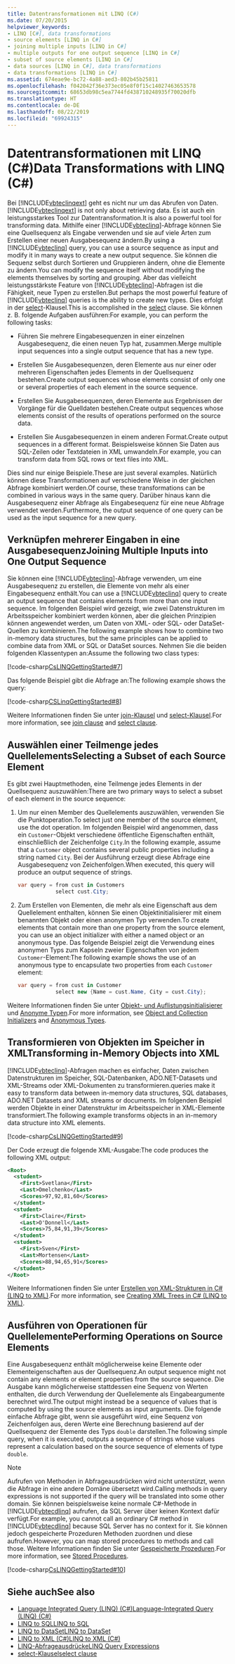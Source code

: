 ```yaml
---
title: Datentransformationen mit LINQ (C#)
ms.date: 07/20/2015
helpviewer_keywords:
- LINQ [C#], data transformations
- source elements [LINQ in C#]
- joining multiple inputs [LINQ in C#]
- multiple outputs for one output sequence [LINQ in C#]
- subset of source elements [LINQ in C#]
- data sources [LINQ in C#], data transformations
- data transformations [LINQ in C#]
ms.assetid: 674eae9e-bc72-4a88-aed3-802b45b25811
ms.openlocfilehash: f042042f36e373ec05e8f0f15c14027463653578
ms.sourcegitcommit: 68653db98c5ea7744fd438710248935f70020dfb
ms.translationtype: HT
ms.contentlocale: de-DE
ms.lasthandoff: 08/22/2019
ms.locfileid: "69924315"
---
```

# <a name="data-transformations-with-linq-c"></a><span data-ttu-id="23fd5-102">Datentransformationen mit LINQ (C#)</span><span class="sxs-lookup"><span data-stu-id="23fd5-102">Data Transformations with LINQ (C#)</span></span>
<span data-ttu-id="23fd5-103">Bei [!INCLUDE[vbteclinqext](~/includes/vbteclinqext-md.md)] geht es nicht nur um das Abrufen von Daten.</span><span class="sxs-lookup"><span data-stu-id="23fd5-103">[!INCLUDE[vbteclinqext](~/includes/vbteclinqext-md.md)] is not only about retrieving data.</span></span> <span data-ttu-id="23fd5-104">Es ist auch ein leistungsstarkes Tool zur Datentransformation.</span><span class="sxs-lookup"><span data-stu-id="23fd5-104">It is also a powerful tool for transforming data.</span></span> <span data-ttu-id="23fd5-105">Mithilfe einer [!INCLUDE[vbteclinq](~/includes/vbteclinq-md.md)]-Abfrage können Sie eine Quellsequenz als Eingabe verwenden und sie auf viele Arten zum Erstellen einer neuen Ausgabesequenz ändern.</span><span class="sxs-lookup"><span data-stu-id="23fd5-105">By using a [!INCLUDE[vbteclinq](~/includes/vbteclinq-md.md)] query, you can use a source sequence as input and modify it in many ways to create a new output sequence.</span></span> <span data-ttu-id="23fd5-106">Sie können die Sequenz selbst durch Sortieren und Gruppieren ändern, ohne die Elemente zu ändern.</span><span class="sxs-lookup"><span data-stu-id="23fd5-106">You can modify the sequence itself without modifying the elements themselves by sorting and grouping.</span></span> <span data-ttu-id="23fd5-107">Aber das vielleicht leistungsstärkste Feature von [!INCLUDE[vbteclinq](~/includes/vbteclinq-md.md)]-Abfragen ist die Fähigkeit, neue Typen zu erstellen.</span><span class="sxs-lookup"><span data-stu-id="23fd5-107">But perhaps the most powerful feature of [!INCLUDE[vbteclinq](~/includes/vbteclinq-md.md)] queries is the ability to create new types.</span></span> <span data-ttu-id="23fd5-108">Dies erfolgt in der [select](../../../language-reference/keywords/select-clause.md)-Klausel.</span><span class="sxs-lookup"><span data-stu-id="23fd5-108">This is accomplished in the [select](../../../language-reference/keywords/select-clause.md) clause.</span></span> <span data-ttu-id="23fd5-109">Sie können z. B. folgende Aufgaben ausführen:</span><span class="sxs-lookup"><span data-stu-id="23fd5-109">For example, you can perform the following tasks:</span></span>  
  
- <span data-ttu-id="23fd5-110">Führen Sie mehrere Eingabesequenzen in einer einzelnen Ausgabesequenz, die einen neuen Typ hat, zusammen.</span><span class="sxs-lookup"><span data-stu-id="23fd5-110">Merge multiple input sequences into a single output sequence that has a new type.</span></span>  
  
- <span data-ttu-id="23fd5-111">Erstellen Sie Ausgabesequenzen, deren Elemente aus nur einer oder mehreren Eigenschaften jedes Elements in der Quellsequenz bestehen.</span><span class="sxs-lookup"><span data-stu-id="23fd5-111">Create output sequences whose elements consist of only one or several properties of each element in the source sequence.</span></span>  
  
- <span data-ttu-id="23fd5-112">Erstellen Sie Ausgabesequenzen, deren Elemente aus Ergebnissen der Vorgänge für die Quelldaten bestehen.</span><span class="sxs-lookup"><span data-stu-id="23fd5-112">Create output sequences whose elements consist of the results of operations performed on the source data.</span></span>  
  
- <span data-ttu-id="23fd5-113">Erstellen Sie Ausgabesequenzen in einem anderen Format.</span><span class="sxs-lookup"><span data-stu-id="23fd5-113">Create output sequences in a different format.</span></span> <span data-ttu-id="23fd5-114">Beispielsweise können Sie Daten aus SQL-Zeilen oder Textdateien in XML umwandeln.</span><span class="sxs-lookup"><span data-stu-id="23fd5-114">For example, you can transform data from SQL rows or text files into XML.</span></span>  
  
 <span data-ttu-id="23fd5-115">Dies sind nur einige Beispiele.</span><span class="sxs-lookup"><span data-stu-id="23fd5-115">These are just several examples.</span></span> <span data-ttu-id="23fd5-116">Natürlich können diese Transformationen auf verschiedene Weise in der gleichen Abfrage kombiniert werden.</span><span class="sxs-lookup"><span data-stu-id="23fd5-116">Of course, these transformations can be combined in various ways in the same query.</span></span> <span data-ttu-id="23fd5-117">Darüber hinaus kann die Ausgabesequenz einer Abfrage als Eingabesequenz für eine neue Abfrage verwendet werden.</span><span class="sxs-lookup"><span data-stu-id="23fd5-117">Furthermore, the output sequence of one query can be used as the input sequence for a new query.</span></span>  
  
## <a name="joining-multiple-inputs-into-one-output-sequence"></a><span data-ttu-id="23fd5-118">Verknüpfen mehrerer Eingaben in eine Ausgabesequenz</span><span class="sxs-lookup"><span data-stu-id="23fd5-118">Joining Multiple Inputs into One Output Sequence</span></span>  
 <span data-ttu-id="23fd5-119">Sie können eine [!INCLUDE[vbteclinq](~/includes/vbteclinq-md.md)]-Abfrage verwenden, um eine Ausgabesequenz zu erstellen, die Elemente von mehr als einer Eingabesequenz enthält.</span><span class="sxs-lookup"><span data-stu-id="23fd5-119">You can use a [!INCLUDE[vbteclinq](~/includes/vbteclinq-md.md)] query to create an output sequence that contains elements from more than one input sequence.</span></span> <span data-ttu-id="23fd5-120">Im folgenden Beispiel wird gezeigt, wie zwei Datenstrukturen im Arbeitsspeicher kombiniert werden können, aber die gleichen Prinzipien können angewendet werden, um Daten von XML- oder SQL- oder DataSet-Quellen zu kombinieren.</span><span class="sxs-lookup"><span data-stu-id="23fd5-120">The following example shows how to combine two in-memory data structures, but the same principles can be applied to combine data from XML or SQL or DataSet sources.</span></span> <span data-ttu-id="23fd5-121">Nehmen Sie die beiden folgenden Klassentypen an:</span><span class="sxs-lookup"><span data-stu-id="23fd5-121">Assume the following two class types:</span></span>  
  
 [!code-csharp[CsLINQGettingStarted#7](~/samples/snippets/csharp/VS_Snippets_VBCSharp/CsLINQGettingStarted/CS/Class1.cs#7)]  
  
 <span data-ttu-id="23fd5-122">Das folgende Beispiel gibt die Abfrage an:</span><span class="sxs-lookup"><span data-stu-id="23fd5-122">The following example shows the query:</span></span>  
  
 [!code-csharp[CSLinqGettingStarted#8](~/samples/snippets/csharp/VS_Snippets_VBCSharp/CsLINQGettingStarted/CS/Class1.cs#8)]  
  
 <span data-ttu-id="23fd5-123">Weitere Informationen finden Sie unter [join-Klausel](../../../language-reference/keywords/join-clause.md) und [select-Klausel](../../../language-reference/keywords/select-clause.md).</span><span class="sxs-lookup"><span data-stu-id="23fd5-123">For more information, see [join clause](../../../language-reference/keywords/join-clause.md) and [select clause](../../../language-reference/keywords/select-clause.md).</span></span>  
  
## <a name="selecting-a-subset-of-each-source-element"></a><span data-ttu-id="23fd5-124">Auswählen einer Teilmenge jedes Quellelements</span><span class="sxs-lookup"><span data-stu-id="23fd5-124">Selecting a Subset of each Source Element</span></span>  
 <span data-ttu-id="23fd5-125">Es gibt zwei Hauptmethoden, eine Teilmenge jedes Elements in der Quellsequenz auszuwählen:</span><span class="sxs-lookup"><span data-stu-id="23fd5-125">There are two primary ways to select a subset of each element in the source sequence:</span></span>  
  
1. <span data-ttu-id="23fd5-126">Um nur einen Member des Quellelements auszuwählen, verwenden Sie die Punktoperation.</span><span class="sxs-lookup"><span data-stu-id="23fd5-126">To select just one member of the source element, use the dot operation.</span></span> <span data-ttu-id="23fd5-127">Im folgenden Beispiel wird angenommen, dass ein `Customer`-Objekt verschiedene öffentliche Eigenschaften enthält, einschließlich der Zeichenfolge `City`.</span><span class="sxs-lookup"><span data-stu-id="23fd5-127">In the following example, assume that a `Customer` object contains several public properties including a string named `City`.</span></span> <span data-ttu-id="23fd5-128">Bei der Ausführung erzeugt diese Abfrage eine Ausgabesequenz von Zeichenfolgen.</span><span class="sxs-lookup"><span data-stu-id="23fd5-128">When executed, this query will produce an output sequence of strings.</span></span>  
  
    ```csharp
    var query = from cust in Customers  
                select cust.City;  
    ```  
  
2. <span data-ttu-id="23fd5-129">Zum Erstellen von Elementen, die mehr als eine Eigenschaft aus dem Quellelement enthalten, können Sie einen Objektinitialisierer mit einem benannten Objekt oder einen anonymen Typ verwenden.</span><span class="sxs-lookup"><span data-stu-id="23fd5-129">To create elements that contain more than one property from the source element, you can use an object initializer with either a named object or an anonymous type.</span></span> <span data-ttu-id="23fd5-130">Das folgende Beispiel zeigt die Verwendung eines anonymen Typs zum Kapseln zweier Eigenschaften von jedem `Customer`-Element:</span><span class="sxs-lookup"><span data-stu-id="23fd5-130">The following example shows the use of an anonymous type to encapsulate two properties from each `Customer` element:</span></span>  
  
    ```csharp
    var query = from cust in Customer  
                select new {Name = cust.Name, City = cust.City};  
    ```  
  
 <span data-ttu-id="23fd5-131">Weitere Informationen finden Sie unter [Objekt- und Auflistungsinitialisierer](../../classes-and-structs/object-and-collection-initializers.md) und [Anonyme Typen](../../classes-and-structs/anonymous-types.md).</span><span class="sxs-lookup"><span data-stu-id="23fd5-131">For more information, see [Object and Collection Initializers](../../classes-and-structs/object-and-collection-initializers.md) and [Anonymous Types](../../classes-and-structs/anonymous-types.md).</span></span>  
  
## <a name="transforming-in-memory-objects-into-xml"></a><span data-ttu-id="23fd5-132">Transformieren von Objekten im Speicher in XML</span><span class="sxs-lookup"><span data-stu-id="23fd5-132">Transforming in-Memory Objects into XML</span></span>  
 [!INCLUDE[vbteclinq](~/includes/vbteclinq-md.md)]<span data-ttu-id="23fd5-133">-Abfragen machen es einfacher, Daten zwischen Datenstrukturen im Speicher, SQL-Datenbanken, ADO.NET-Datasets und XML-Streams oder XML-Dokumenten zu transformieren.</span><span class="sxs-lookup"><span data-stu-id="23fd5-133">queries make it easy to transform data between in-memory data structures, SQL databases, ADO.NET Datasets and XML streams or documents.</span></span> <span data-ttu-id="23fd5-134">Im folgenden Beispiel werden Objekte in einer Datenstruktur im Arbeitsspeicher in XML-Elemente transformiert.</span><span class="sxs-lookup"><span data-stu-id="23fd5-134">The following example transforms objects in an in-memory data structure into XML elements.</span></span>  
  
 [!code-csharp[CsLINQGettingStarted#9](~/samples/snippets/csharp/VS_Snippets_VBCSharp/CsLINQGettingStarted/CS/Class1.cs#9)]  
  
 <span data-ttu-id="23fd5-135">Der Code erzeugt die folgende XML-Ausgabe:</span><span class="sxs-lookup"><span data-stu-id="23fd5-135">The code produces the following XML output:</span></span>  
  
```xml  
<Root>  
  <student>  
    <First>Svetlana</First>  
    <Last>Omelchenko</Last>  
    <Scores>97,92,81,60</Scores>  
  </student>  
  <student>  
    <First>Claire</First>  
    <Last>O'Donnell</Last>  
    <Scores>75,84,91,39</Scores>  
  </student>  
  <student>  
    <First>Sven</First>  
    <Last>Mortensen</Last>  
    <Scores>88,94,65,91</Scores>  
  </student>  
</Root>  
```  
  
 <span data-ttu-id="23fd5-136">Weitere Informationen finden Sie unter [Erstellen von XML-Strukturen in C# (LINQ to XML)](./creating-xml-trees-linq-to-xml-2.md).</span><span class="sxs-lookup"><span data-stu-id="23fd5-136">For more information, see [Creating XML Trees in C# (LINQ to XML)](./creating-xml-trees-linq-to-xml-2.md).</span></span>  
  
## <a name="performing-operations-on-source-elements"></a><span data-ttu-id="23fd5-137">Ausführen von Operationen für Quellelemente</span><span class="sxs-lookup"><span data-stu-id="23fd5-137">Performing Operations on Source Elements</span></span>  
 <span data-ttu-id="23fd5-138">Eine Ausgabesequenz enthält möglicherweise keine Elemente oder Elementeigenschaften aus der Quellsequenz.</span><span class="sxs-lookup"><span data-stu-id="23fd5-138">An output sequence might not contain any elements or element properties from the source sequence.</span></span> <span data-ttu-id="23fd5-139">Die Ausgabe kann möglicherweise stattdessen eine Sequenz von Werten enthalten, die durch Verwendung der Quellelemente als Eingabeargumente berechnet wird.</span><span class="sxs-lookup"><span data-stu-id="23fd5-139">The output might instead be a sequence of values that is computed by using the source elements as input arguments.</span></span> <span data-ttu-id="23fd5-140">Die folgende einfache Abfrage gibt, wenn sie ausgeführt wird, eine Sequenz von Zeichenfolgen aus, deren Werte eine Berechnung basierend auf der Quellsequenz der Elemente des Typs `double` darstellen.</span><span class="sxs-lookup"><span data-stu-id="23fd5-140">The following simple query, when it is executed, outputs a sequence of strings whose values represent a calculation based on the source sequence of elements of type `double`.</span></span>  
  
> [!NOTE]
> <span data-ttu-id="23fd5-141">Aufrufen von Methoden in Abfrageausdrücken wird nicht unterstützt, wenn die Abfrage in eine andere Domäne übersetzt wird.</span><span class="sxs-lookup"><span data-stu-id="23fd5-141">Calling methods in query expressions is not supported if the query will be translated into some other domain.</span></span> <span data-ttu-id="23fd5-142">Sie können beispielsweise keine normale C#-Methode in [!INCLUDE[vbtecdlinq](~/includes/vbtecdlinq-md.md)] aufrufen, da SQL Server über keinen Kontext dafür verfügt.</span><span class="sxs-lookup"><span data-stu-id="23fd5-142">For example, you cannot call an ordinary C# method in [!INCLUDE[vbtecdlinq](~/includes/vbtecdlinq-md.md)] because SQL Server has no context for it.</span></span> <span data-ttu-id="23fd5-143">Sie können jedoch gespeicherte Prozeduren Methoden zuordnen und diese aufrufen.</span><span class="sxs-lookup"><span data-stu-id="23fd5-143">However, you can map stored procedures to methods and call those.</span></span> <span data-ttu-id="23fd5-144">Weitere Informationen finden Sie unter [Gespeicherte Prozeduren](../../../../framework/data/adonet/sql/linq/stored-procedures.md).</span><span class="sxs-lookup"><span data-stu-id="23fd5-144">For more information, see [Stored Procedures](../../../../framework/data/adonet/sql/linq/stored-procedures.md).</span></span>  
  
 [!code-csharp[CsLINQGettingStarted#10](~/samples/snippets/csharp/VS_Snippets_VBCSharp/CsLINQGettingStarted/CS/Class1.cs#10)]  
  
## <a name="see-also"></a><span data-ttu-id="23fd5-145">Siehe auch</span><span class="sxs-lookup"><span data-stu-id="23fd5-145">See also</span></span>

- [<span data-ttu-id="23fd5-146">Language Integrated Query (LINQ) (C#)</span><span class="sxs-lookup"><span data-stu-id="23fd5-146">Language-Integrated Query (LINQ) (C#)</span></span>](./index.md)
- [<span data-ttu-id="23fd5-147">LINQ to SQL</span><span class="sxs-lookup"><span data-stu-id="23fd5-147">LINQ to SQL</span></span>](../../../../framework/data/adonet/sql/linq/index.md)
- [<span data-ttu-id="23fd5-148">LINQ to DataSet</span><span class="sxs-lookup"><span data-stu-id="23fd5-148">LINQ to DataSet</span></span>](../../../../framework/data/adonet/linq-to-dataset.md)
- [<span data-ttu-id="23fd5-149">LINQ to XML (C#)</span><span class="sxs-lookup"><span data-stu-id="23fd5-149">LINQ to XML (C#)</span></span>](./linq-to-xml-overview.md)
- [<span data-ttu-id="23fd5-150">LINQ-Abfrageausdrücke</span><span class="sxs-lookup"><span data-stu-id="23fd5-150">LINQ Query Expressions</span></span>](../../linq-query-expressions/index.md)
- [<span data-ttu-id="23fd5-151">select-Klausel</span><span class="sxs-lookup"><span data-stu-id="23fd5-151">select clause</span></span>](../../../language-reference/keywords/select-clause.md)
